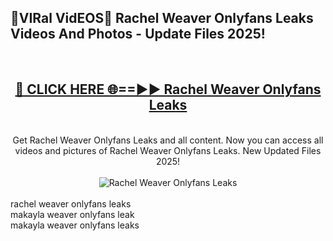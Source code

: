 <h2>🔴VIRal VidEOS🔴 Rachel Weaver Onlyfans Leaks Videos And Photos - Update Files 2025!</h2>
<br>
<div align="center">
<h2><a href="https://virallinks.top/Hdb6NB" rel="nofollow">🔴 CLICK HERE 🌐==►► Rachel Weaver Onlyfans Leaks</a></h2>
<br>
Get Rachel Weaver Onlyfans Leaks and all content. Now you can access all videos and pictures of Rachel Weaver Onlyfans Leaks. New Updated Files 2025!
<br>
<br>
<a href="https://virallinks.top/Hdb6NB" rel="nofollow" data-target="animated-image.originalLink"><img src="https://i.imgur.com/dJHk4Zq.gif)" alt="Rachel Weaver Onlyfans Leaks" style="max-width: 100%; display: inline-block;" data-target="animated-image.originalImage"></a>
</div>
<br>
rachel weaver onlyfans leaks<br>
makayla weaver onlyfans leak<br>
makayla weaver onlyfans leaks